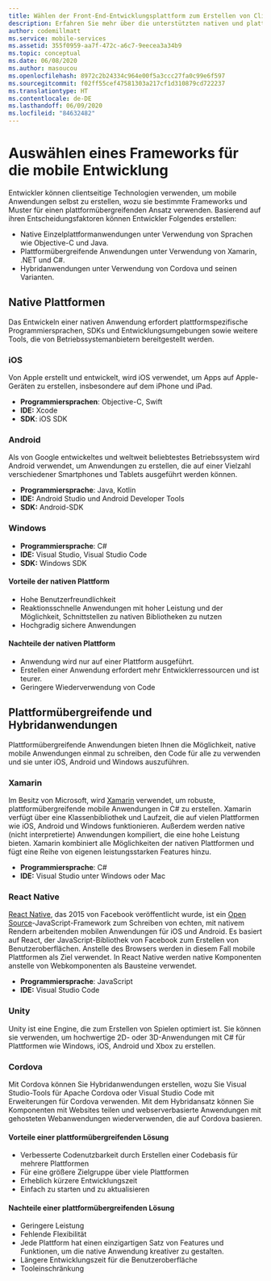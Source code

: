 ```yaml
---
title: Wählen der Front-End-Entwicklungsplattform zum Erstellen von Clientanwendungen mit Visual Studio und Azure-Diensten
description: Erfahren Sie mehr über die unterstützten nativen und plattformübergreifenden Sprachen zum Erstellen von Clientanwendungen.
author: codemillmatt
ms.service: mobile-services
ms.assetid: 355f0959-aa7f-472c-a6c7-9eecea3a34b9
ms.topic: conceptual
ms.date: 06/08/2020
ms.author: masoucou
ms.openlocfilehash: 8972c2b24334c964e00f5a3ccc27fa0c99e6f597
ms.sourcegitcommit: f02ff55cef47581303a217cf1d310879cd722237
ms.translationtype: HT
ms.contentlocale: de-DE
ms.lasthandoff: 06/09/2020
ms.locfileid: "84632482"
---
```

# <a name="choose-a-mobile-development-framework"></a>Auswählen eines Frameworks für die mobile Entwicklung

Entwickler können clientseitige Technologien verwenden, um mobile Anwendungen selbst zu erstellen, wozu sie bestimmte Frameworks und Muster für einen plattformübergreifenden Ansatz verwenden. Basierend auf ihren Entscheidungsfaktoren können Entwickler Folgendes erstellen:

- Native Einzelplattformanwendungen unter Verwendung von Sprachen wie Objective-C und Java.
- Plattformübergreifende Anwendungen unter Verwendung von Xamarin, .NET und C#.
- Hybridanwendungen unter Verwendung von Cordova und seinen Varianten.

## <a name="native-platforms"></a>Native Plattformen

Das Entwickeln einer nativen Anwendung erfordert plattformspezifische Programmiersprachen, SDKs und Entwicklungsumgebungen sowie weitere Tools, die von Betriebssystemanbietern bereitgestellt werden.

### <a name="ios"></a>iOS

Von Apple erstellt und entwickelt, wird iOS verwendet, um Apps auf Apple-Geräten zu erstellen, insbesondere auf dem iPhone und iPad.

- **Programmiersprachen**: Objective-C, Swift
- **IDE:** Xcode
- **SDK**: iOS SDK

### <a name="android"></a>Android

Als von Google entwickeltes und weltweit beliebtestes Betriebssystem wird Android verwendet, um Anwendungen zu erstellen, die auf einer Vielzahl verschiedener Smartphones und Tablets ausgeführt werden können.

- **Programmiersprache**: Java, Kotlin 
- **IDE:** Android Studio und Android Developer Tools 
- **SDK:** Android-SDK

### <a name="windows"></a>Windows

- **Programmiersprache**: C#
- **IDE:** Visual Studio, Visual Studio Code
- **SDK:** Windows SDK

#### <a name="native-platform-pros"></a>Vorteile der nativen Plattform

- Hohe Benutzerfreundlichkeit
- Reaktionsschnelle Anwendungen mit hoher Leistung und der Möglichkeit, Schnittstellen zu nativen Bibliotheken zu nutzen
- Hochgradig sichere Anwendungen

#### <a name="native-platform-cons"></a>Nachteile der nativen Plattform

- Anwendung wird nur auf einer Plattform ausgeführt.
- Erstellen einer Anwendung erfordert mehr Entwicklerressourcen und ist teurer.
- Geringere Wiederverwendung von Code

## <a name="cross-platforms-and-hybrid-applications"></a>Plattformübergreifende und Hybridanwendungen

Plattformübergreifende Anwendungen bieten Ihnen die Möglichkeit, native mobile Anwendungen einmal zu schreiben, den Code für alle zu verwenden und sie unter iOS, Android und Windows auszuführen.

### <a name="xamarin"></a>Xamarin

Im Besitz von Microsoft, wird [Xamarin](https://visualstudio.microsoft.com/xamarin/) verwendet, um robuste, plattformübergreifende mobile Anwendungen in C# zu erstellen. Xamarin verfügt über eine Klassenbibliothek und Laufzeit, die auf vielen Plattformen wie iOS, Android und Windows funktionieren. Außerdem werden native (nicht interpretierte) Anwendungen kompiliert, die eine hohe Leistung bieten. Xamarin kombiniert alle Möglichkeiten der nativen Plattformen und fügt eine Reihe von eigenen leistungsstarken Features hinzu.

- **Programmiersprache**: C#
- **IDE:** Visual Studio unter Windows oder Mac

### <a name="react-native"></a>React Native

[React Native](https://facebook.github.io/react-native/), das 2015 von Facebook veröffentlicht wurde, ist ein [Open Source](https://github.com/facebook/react-native)-JavaScript-Framework zum Schreiben von echten, mit nativem Rendern arbeitenden mobilen Anwendungen für iOS und Android. Es basiert auf React, der JavaScript-Bibliothek von Facebook zum Erstellen von Benutzeroberflächen. Anstelle des Browsers werden in diesem Fall mobile Plattformen als Ziel verwendet. In React Native werden native Komponenten anstelle von Webkomponenten als Bausteine verwendet.

- **Programmiersprache**: JavaScript
- **IDE:** Visual Studio Code

### <a name="unity"></a>Unity

 Unity ist eine Engine, die zum Erstellen von Spielen optimiert ist. Sie können sie verwenden, um hochwertige 2D- oder 3D-Anwendungen mit C# für Plattformen wie Windows, iOS, Android und Xbox zu erstellen.

### <a name="cordova"></a>Cordova

Mit Cordova können Sie Hybridanwendungen erstellen, wozu Sie Visual Studio-Tools für Apache Cordova oder Visual Studio Code mit Erweiterungen für Cordova verwenden. Mit dem Hybridansatz können Sie Komponenten mit Websites teilen und webserverbasierte Anwendungen mit gehosteten Webanwendungen wiederverwenden, die auf Cordova basieren.

#### <a name="cross-platform-pros"></a>Vorteile einer plattformübergreifenden Lösung

- Verbesserte Codenutzbarkeit durch Erstellen einer Codebasis für mehrere Plattformen
- Für eine größere Zielgruppe über viele Plattformen
- Erheblich kürzere Entwicklungszeit
- Einfach zu starten und zu aktualisieren

#### <a name="cross-platform-cons"></a>Nachteile einer plattformübergreifenden Lösung

- Geringere Leistung
- Fehlende Flexibilität
- Jede Plattform hat einen einzigartigen Satz von Features und Funktionen, um die native Anwendung kreativer zu gestalten.
- Längere Entwicklungszeit für die Benutzeroberfläche
- Tooleinschränkung
